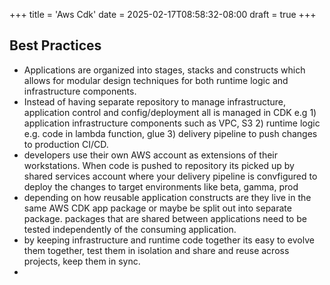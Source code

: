+++
title = 'Aws Cdk'
date = 2025-02-17T08:58:32-08:00
draft = true
+++
## Best Practices
* Applications are organized into stages, stacks and constructs which allows for modular design techniques for both runtime logic and infrastructure components.
* Instead of having separate repository to manage infrastructure, application control and config/deployment all is managed in CDK e.g 1) application infrastructure components such as VPC, S3 2) runtime logic e.g. code in lambda function, glue 3) delivery pipeline to push changes to production CI/CD.
* developers use their own AWS account as extensions of their workstations. When code is pushed to repository its picked up by shared services account where your delivery pipeline is convfigured to deploy the changes to target environments like beta, gamma, prod
* depending on how reusable application constructs are they live in the same AWS CDK app package or maybe be split out into separate package. packages that are shared between applications need to be tested independently of the consuming application.
* by keeping infrastructure and runtime code together its easy to evolve them together, test them in isolation and share and reuse across projects, keep them in sync.
* 
